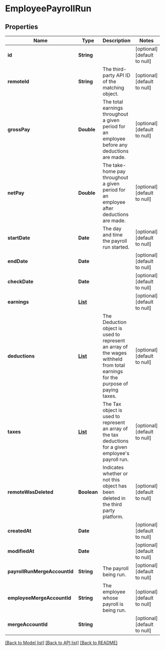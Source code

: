 # EmployeePayrollRun
## Properties

| Name | Type | Description | Notes |
|------------ | ------------- | ------------- | -------------|
| **id** | **String** |  | [optional] [default to null] |
| **remoteId** | **String** | The third-party API ID of the matching object. | [optional] [default to null] |
| **grossPay** | **Double** | The total earnings throughout a given period for an employee before any deductions are made. | [optional] [default to null] |
| **netPay** | **Double** | The take-home pay throughout a given period for an employee after deductions are made. | [optional] [default to null] |
| **startDate** | **Date** | The day and time the payroll run started. | [optional] [default to null] |
| **endDate** | **Date** |  | [optional] [default to null] |
| **checkDate** | **Date** |  | [optional] [default to null] |
| **earnings** | [**List**](Earning.md) |  | [optional] [default to null] |
| **deductions** | [**List**](Deduction.md) | The Deduction object is used to represent an array of the wages withheld  from total earnings for the purpose of paying taxes. | [optional] [default to null] |
| **taxes** | [**List**](Tax.md) | The Tax object is used to represent an array of the tax deductions  for a given employee&#39;s payroll run. | [optional] [default to null] |
| **remoteWasDeleted** | **Boolean** | Indicates whether or not this object has been deleted in the third party platform. | [optional] [default to null] |
| **createdAt** | **Date** |  | [optional] [default to null] |
| **modifiedAt** | **Date** |  | [optional] [default to null] |
| **payrollRunMergeAccountId** | **String** | The payroll being run. | [optional] [default to null] |
| **employeeMergeAccountId** | **String** | The employee whose payroll is being run. | [optional] [default to null] |
| **mergeAccountId** | **String** |  | [optional] [default to null] |

[[Back to Model list]](../README.md#documentation-for-models) [[Back to API list]](../README.md#documentation-for-api-endpoints) [[Back to README]](../README.md)

